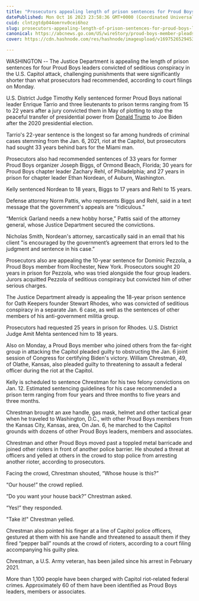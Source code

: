 ```yaml
---
title: "Prosecutors appealing length of prison sentences for Proud Boys leaders convicted of Jan. 6 plot"
datePublished: Mon Oct 16 2023 23:58:36 GMT+0000 (Coordinated Universal Time)
cuid: clntzgtdp044omrnv0cei6hoz
slug: prosecutors-appealing-length-of-prison-sentences-for-proud-boys-leaders-convicted-of-jan-6-plot-1
canonical: https://abcnews.go.com/US/wireStory/proud-boys-member-pleads-guilty-obstruction-charge-jan-104020858
cover: https://cdn.hashnode.com/res/hashnode/imageupload/v1697526529453/f8bcac3a-19ec-483b-98fe-9c1eaffc8374.jpeg

---
```


WASHINGTON -- The Justice Department is appealing the length of prison sentences for four Proud Boys leaders convicted of seditious conspiracy in the U.S. Capitol attack, challenging punishments that were significantly shorter than what prosecutors had recommended, according to court filings on Monday.

U.S. District Judge Timothy Kelly sentenced former Proud Boys national leader Enrique Tarrio and three lieutenants to prison terms ranging from 15 to 22 years after a jury convicted them in May of plotting to stop the peaceful transfer of presidential power from [Donald Trump](https://abcnews.go.com/alerts/DonaldTrump) to Joe Biden after the 2020 presidential election.

Tarrio's 22-year sentence is the longest so far among hundreds of criminal cases stemming from the Jan. 6, 2021, riot at the Capitol, but prosecutors had sought 33 years behind bars for the Miami man.

Prosecutors also had recommended sentences of 33 years for former Proud Boys organizer Joseph Biggs, of Ormond Beach, Florida; 30 years for Proud Boys chapter leader Zachary Rehl, of Philadelphia; and 27 years in prison for chapter leader Ethan Nordean, of Auburn, Washington.

Kelly sentenced Nordean to 18 years, Biggs to 17 years and Rehl to 15 years.

Defense attorney Norm Pattis, who represents Biggs and Rehl, said in a text message that the government's appeals are “ridiculous.”

“Merrick Garland needs a new hobby horse," Pattis said of the attorney general, whose Justice Department secured the convictions.

Nicholas Smith, Nordean's attorney, sarcastically said in an email that his client "is encouraged by the government’s agreement that errors led to the judgment and sentence in his case.”

Prosecutors also are appealing the 10-year sentence for Dominic Pezzola, a Proud Boys member from Rochester, New York. Prosecutors sought 20 years in prison for Pezzola, who was tried alongside the four group leaders. Jurors acquitted Pezzola of seditious conspiracy but convicted him of other serious charges.

The Justice Department already is appealing the 18-year prison sentence for Oath Keepers founder Stewart Rhodes, who was convicted of seditious conspiracy in a separate Jan. 6 case, as well as the sentences of other members of his anti-government militia group.

Prosecutors had requested 25 years in prison for Rhodes. U.S. District Judge Amit Mehta sentenced him to 18 years.

Also on Monday, a Proud Boys member who joined others from the far-right group in attacking the Capitol pleaded guilty to obstructing the Jan. 6 joint session of Congress for certifying Biden's victory. William Chrestman, 49, of Olathe, Kansas, also pleaded guilty to threatening to assault a federal officer during the riot at the Capitol.

Kelly is scheduled to sentence Chrestman for his two felony convictions on Jan. 12. Estimated sentencing guidelines for his case recommended a prison term ranging from four years and three months to five years and three months.

Chrestman brought an axe handle, gas mask, helmet and other tactical gear when he traveled to Washington, D.C., with other Proud Boys members from the Kansas City, Kansas, area, On Jan. 6, he marched to the Capitol grounds with dozens of other Proud Boys leaders, members and associates.

Chrestman and other Proud Boys moved past a toppled metal barricade and joined other rioters in front of another police barrier. He shouted a threat at officers and yelled at others in the crowd to stop police from arresting another rioter, according to prosecutors.

Facing the crowd, Chrestman shouted, “Whose house is this?”

“Our house!” the crowd replied.

“Do you want your house back?” Chrestman asked.

“Yes!” they responded.

"Take it!" Chrestman yelled.

Chrestman also pointed his finger at a line of Capitol police officers, gestured at them with his axe handle and threatened to assault them if they fired “pepper ball” rounds at the crowd of rioters, according to a court filing accompanying his guilty plea.

Chrestman, a U.S. Army veteran, has been jailed since his arrest in February 2021.

More than 1,100 people have been charged with Capitol riot-related federal crimes. Approximately 60 of them have been identified as Proud Boys leaders, members or associates.